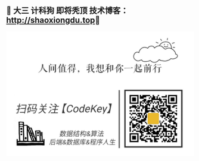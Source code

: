 <h2> 💚 大三 计科狗 即将秃顶  技术博客：<a href="http://shaoxiongdu.top">http://shaoxiongdu.top</a>💜</h2>
<img wigth='80px'  src="https://github.com/ShaoxiongDu/ShaoxiongDu/blob/main/CodeKey%E5%AE%A3%E4%BC%A0image.jpg">
